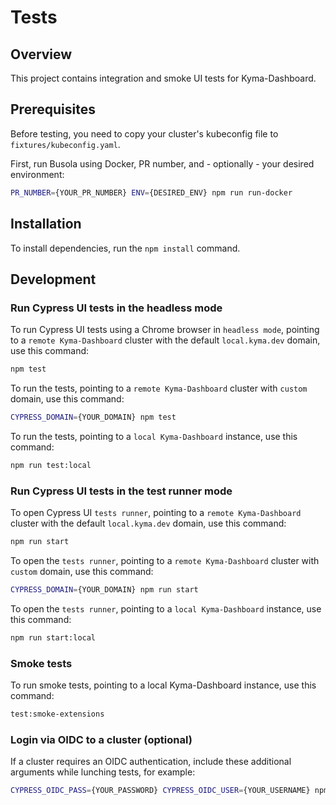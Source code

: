 # Tests

## Overview

This project contains integration and smoke UI tests for Kyma-Dashboard.

## Prerequisites

Before testing, you need to copy your cluster's kubeconfig file to `fixtures/kubeconfig.yaml`.

First, run Busola using Docker, PR number, and - optionally - your desired environment:

```bash
PR_NUMBER={YOUR_PR_NUMBER} ENV={DESIRED_ENV} npm run run-docker
```

## Installation

To install dependencies, run the `npm install` command.

## Development

### Run Cypress UI tests in the headless mode

To run Cypress UI tests using a Chrome browser in `headless mode`,
pointing to a `remote Kyma-Dashboard` cluster with the default `local.kyma.dev` domain, use this command:

```bash
npm test
```

To run the tests, pointing to a `remote Kyma-Dashboard` cluster with `custom` domain, use this command:

```bash
CYPRESS_DOMAIN={YOUR_DOMAIN} npm test
```

To run the tests, pointing to a `local Kyma-Dashboard` instance, use this command:

```bash
npm run test:local
```

### Run Cypress UI tests in the test runner mode

To open Cypress UI `tests runner`,
pointing to a `remote Kyma-Dashboard` cluster with the default `local.kyma.dev` domain, use this command:

```bash
npm run start
```

To open the `tests runner`, pointing to a `remote Kyma-Dashboard` cluster with `custom` domain, use this command:

```bash
CYPRESS_DOMAIN={YOUR_DOMAIN} npm run start
```

To open the `tests runner`, pointing to a `local Kyma-Dashboard` instance, use this command:

```bash
npm run start:local
```

### Smoke tests

To run smoke tests, pointing to a local Kyma-Dashboard instance, use this command:

```bash
test:smoke-extensions
```

### Login via OIDC to a cluster (optional)

If a cluster requires an OIDC authentication, include these additional arguments while lunching tests, for example:

```bash
CYPRESS_OIDC_PASS={YOUR_PASSWORD} CYPRESS_OIDC_USER={YOUR_USERNAME} npm start
```
